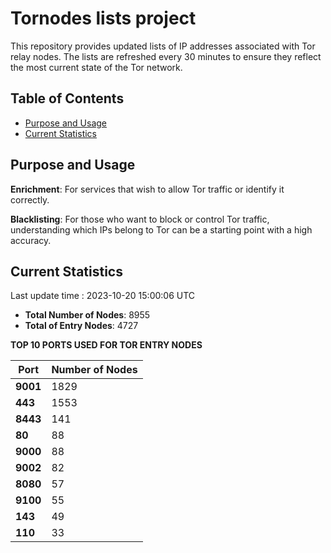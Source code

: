 # Tornodes lists project

This repository provides updated lists of IP addresses associated with Tor relay nodes. The lists are refreshed every 30 minutes to ensure they reflect the most current state of the Tor network.

## Table of Contents

- [Purpose and Usage](#purpose-and-usage)
- [Current Statistics](#current-statistics)


## Purpose and Usage

**Enrichment**: For services that wish to allow Tor traffic or identify it correctly.

**Blacklisting**: For those who want to block or control Tor traffic, understanding which IPs belong to Tor can be a starting point with a high accuracy.

## Current Statistics

Last update time : 2023-10-20 15:00:06 UTC

- **Total Number of Nodes**: 8955
- **Total of Entry Nodes**: 4727

**TOP 10 PORTS USED FOR TOR ENTRY NODES**

| **Port** | **Number of Nodes** |
|------|-----------------|
| **9001**   | 1829  |
| **443**   | 1553  |
| **8443**   | 141  |
| **80**   | 88  |
| **9000**   | 88  |
| **9002**   | 82  |
| **8080**   | 57  |
| **9100**   | 55  |
| **143**   | 49  |
| **110**   | 33  |

